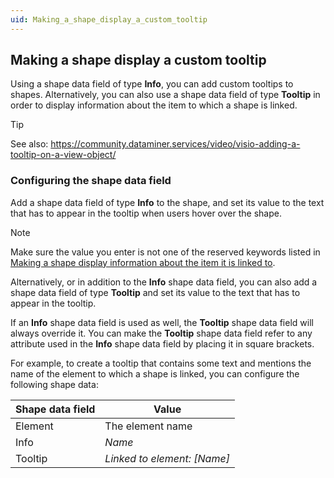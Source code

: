 ```yaml
---
uid: Making_a_shape_display_a_custom_tooltip
---
```


## Making a shape display a custom tooltip

Using a shape data field of type **Info**, you can add custom tooltips to shapes. Alternatively, you can also use a shape data field of type **Tooltip** in order to display information about the item to which a shape is linked.

> [!TIP]
> See also:
> <https://community.dataminer.services/video/visio-adding-a-tooltip-on-a-view-object/>

### Configuring the shape data field

Add a shape data field of type **Info** to the shape, and set its value to the text that has to appear in the tooltip when users hover over the shape.

> [!NOTE]
> Make sure the value you enter is not one of the reserved keywords listed in [Making a shape display information about the item it is linked to](Making_a_shape_display_information_about_the_item_it_is_linked_to.md).

Alternatively, or in addition to the **Info** shape data field, you can also add a shape data field of type **Tooltip** and set its value to the text that has to appear in the tooltip.

If an **Info** shape data field is used as well, the **Tooltip** shape data field will always override it. You can make the **Tooltip** shape data field refer to any attribute used in the **Info** shape data field by placing it in square brackets.

For example, to create a tooltip that contains some text and mentions the name of the element to which a shape is linked, you can configure the following shape data:

| Shape data field | Value                                                    |
|------------------|----------------------------------------------------------|
| Element          | The element name                                         |
| Info             | *Name*                        |
| Tooltip          | *Linked to element: \[Name\]* |
